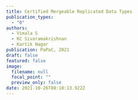 ```yaml
---
title: Certified Mergeable Replicated Data Types
publication_types:
  - "0"
authors:
  - Vimala S
  - KC Sivaramakrishnan
  - Kartik Nagar
publication: PaPoC, 2021
draft: false
featured: false
image:
  filename: null
  focal_point: ""
  preview_only: false
date: 2021-10-26T08:10:13.922Z
---
```


